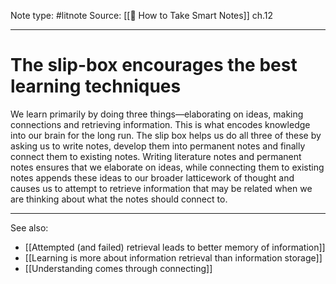 Note type: #litnote
Source: [[📖 How to Take Smart Notes]] ch.12

---
# The slip-box encourages the best learning techniques
We learn primarily by doing three things—elaborating on ideas, making connections and retrieving information. This is what encodes knowledge into our brain for the long run. The slip box helps us do all three of these by asking us to write notes, develop them into permanent notes and finally connect them to existing notes. Writing literature notes and permanent notes ensures that we elaborate on ideas, while connecting them to existing notes appends these ideas to our broader latticework of thought and causes us to attempt to retrieve information that may be related when we are thinking about what the notes should connect to.

---
See also:
- [[Attempted (and failed) retrieval leads to better memory of information]]
- [[Learning is more about information retrieval than information storage]]
- [[Understanding comes through connecting]]